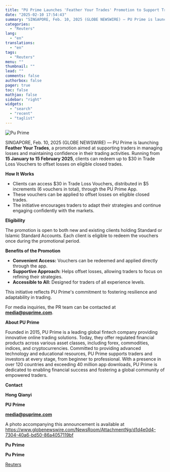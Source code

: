 ```yaml
---
title: "PU Prime Launches 'Feather Your Trades' Promotion to Support Traders and Enhance Confidence"
date: "2025-02-10 17:54:43"
summary: "SINGAPORE, Feb. 10, 2025 (GLOBE NEWSWIRE) — PU Prime is launching Feather Your Trades, a promotion aimed at supporting traders in managing losses and maintaining confidence in their trading activities. Running from 15 January to 15 February 2025, clients can redeem up to $30 in Trade Loss Vouchers to offset..."
categories:
  - "Reuters"
lang:
  - "en"
translations:
  - "en"
tags:
  - "Reuters"
menu: ""
thumbnail: ""
lead: ""
comments: false
authorbox: false
pager: true
toc: false
mathjax: false
sidebar: "right"
widgets:
  - "search"
  - "recent"
  - "taglist"
---
```


![Pu Prime](https://s3.tradingview.com/news/image/tag:reuters.com,2025-02-10:newsml_GNX6N39ZR-a71285cd3edf3332cb8979038281a35a-resized.jpeg)

SINGAPORE, Feb. 10, 2025 (GLOBE NEWSWIRE) — PU Prime is launching **Feather Your Trades**, a promotion aimed at supporting traders in managing losses and maintaining confidence in their trading activities. Running from **15 January to 15 February 2025**, clients can redeem up to $30 in Trade Loss Vouchers to offset losses on eligible closed trades.

**How It Works**

* Clients can access $30 in Trade Loss Vouchers, distributed in $5 increments (6 vouchers in total), through the PU Prime App.
* These vouchers can be applied to offset losses on eligible closed trades.
* The initiative encourages traders to adapt their strategies and continue engaging confidently with the markets.

**Eligibility**

The promotion is open to both new and existing clients holding Standard or Islamic Standard Accounts. Each client is eligible to redeem the vouchers once during the promotional period.

**Benefits of the Promotion**

* **Convenient Access:** Vouchers can be redeemed and applied directly through the app.
* **Supportive Approach:** Helps offset losses, allowing traders to focus on refining their strategies.
* **Accessible to All:** Designed for traders of all experience levels.

This initiative reflects PU Prime's commitment to fostering resilience and adaptability in trading.

For media inquiries, the PR team can be contacted at **media@puprime.com**.

**About PU Prime**

Founded in 2015, PU Prime is a leading global fintech company providing innovative online trading solutions. Today, they offer regulated financial products across various asset classes, including forex, commodities, indices, and cryptocurrencies. Committed to providing advanced technology and educational resources, PU Prime supports traders and investors at every stage, from beginner to professional. With a presence in over 120 countries and exceeding 40 million app downloads, PU Prime is dedicated to enabling financial success and fostering a global community of empowered traders.

**Contact**

**Hong Qianyi**

**PU Prime**

**media@puprime.com**

A photo accompanying this announcement is available at https://www.globenewswire.com/NewsRoom/AttachmentNg/d1d4e0d4-7304-40a6-bd50-86a4057119bf

**Pu Prime**

**Pu Prime**

[Reuters](https://www.tradingview.com/news/reuters.com,2025-02-10:newsml_GNX6N39ZR:0-pu-prime-launches-feather-your-trades-promotion-to-support-traders-and-enhance-confidence/)
